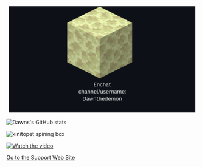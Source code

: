 
<div align="center">
  <img src="./Enchat_Card1.png" height="280" />
</div>

![Dawns's GitHub stats](https://github-readme-stats.vercel.app/api?username=Dawnthedemon&show_icons=true&theme=transparent)

![kinitopet spining box](https://github.com/user-attachments/assets/210d3c56-f891-4f8c-bb44-d4c9c5be95ab)

[![Watch the video](https://img.youtube.com/vi/FtutLA63Cp8/default.jpg)](https://youtu.be/FtutLA63Cp8)

[Go to the Support Web Site](https://support.west-wind.com)

